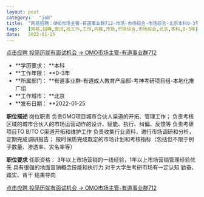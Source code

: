 ```yaml
---
layout:	post
category:	"job"
title:	"网易招聘：OMO市场主管-有道事业群712-市场-市场综合-市场综合-北京本科0-3年"
tags:	[网易,招聘,面试,找工作,工作,内推,市场,市场综合,市场综合,北京,本科,0-3年]
date:	2022-01-25
---
```


[点击应聘 投简历就有面试机会 -> OMO市场主管-有道事业群712](http://mobile.bole.netease.com/bole/boleDetail?id=37461&employeeId=346f03c3cda5f04c&key=all)



- **学历要求： **本科
- **工作年限： **0-3年
- **所属部门： **有道事业群-有道成人教育产品部-考神考研项目组-本地化推广组
- **工作城市： **北京
- **发布日期： **2022-01-25



**职位描述**
岗位职责
负责OMO项目城市合伙人渠道的开拓、管理工作；
负责考核区域的城市合伙人的市场运营动作的设计、赋能、执行、纠偏、反馈等
负责考研项目TO B/TO C渠道开拓和维护工作
负责收集行业资料，进行市场调研和分析，定期完成调研报告；
按时保质完成既定的市场计划和考核指标（包括但不限于例子数量、渗透率、实名率等）



**职位要求**
任职资格：
3年以上市场营销的一线经验，1年以上市场营销管理经验优先
具有很强的地面营销概念技能和执行力
对于大学生考研市场有一定认知
勤奋、踏实、肯干
结果导向



[点击应聘 投简历就有面试机会 -> OMO市场主管-有道事业群712](http://mobile.bole.netease.com/bole/boleDetail?id=37461&employeeId=346f03c3cda5f04c&key=all)